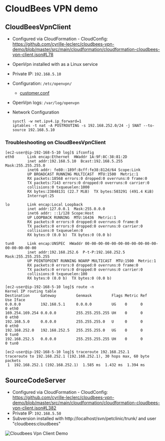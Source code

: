 # CloudBees VPN demo

## CloudBeesVpnClient

* Configured via CloudFormation - CloudConfig: https://github.com/cyrille-leclerc/cloudbees-vpn-demo/blob/master/src/main/cloudformation/cloudformation-cloudbees-vpn-client.json#L78
* OpenVpn installed with as a Linux service
* Private IP: `192.168.5.10`
* Configuration: `/etc/openvpn/`
  * [customer.conf](https://s3.amazonaws.com/cloudbees-vpn/customer.conf)
* OpenVpn logs: `/var/log/openvpn`
* Network Configuration 

      sysctl -w net.ipv4.ip_forward=1
      iptables -t nat -A POSTROUTING -s 192.168.252.0/24 -j SNAT --to-source 192.168.5.10
      
### Troubleshooting on CloudBeesVpnClient
```
[ec2-user@ip-192-168-5-10 log]$ ifconfig
eth0      Link encap:Ethernet  HWaddr 1A:9F:8C:38:81:2D
          inet addr:192.168.5.10  Bcast:192.168.5.255  Mask:255.255.255.0
          inet6 addr: fe80::189f:8cff:fe38:812d/64 Scope:Link
          UP BROADCAST RUNNING MULTICAST  MTU:1500  Metric:1
          RX packets:18568 errors:0 dropped:0 overruns:0 frame:0
          TX packets:7143 errors:0 dropped:0 overruns:0 carrier:0
          collisions:0 txqueuelen:1000
          RX bytes:23848131 (22.7 MiB)  TX bytes:503291 (491.4 KiB)
          Interrupt:25

lo        Link encap:Local Loopback
          inet addr:127.0.0.1  Mask:255.0.0.0
          inet6 addr: ::1/128 Scope:Host
          UP LOOPBACK RUNNING  MTU:16436  Metric:1
          RX packets:0 errors:0 dropped:0 overruns:0 frame:0
          TX packets:0 errors:0 dropped:0 overruns:0 carrier:0
          collisions:0 txqueuelen:0
          RX bytes:0 (0.0 b)  TX bytes:0 (0.0 b)

tun0      Link encap:UNSPEC  HWaddr 00-00-00-00-00-00-00-00-00-00-00-00-00-00-00-00
          inet addr:192.168.252.6  P-t-P:192.168.252.5  Mask:255.255.255.255
          UP POINTOPOINT RUNNING NOARP MULTICAST  MTU:1500  Metric:1
          RX packets:0 errors:0 dropped:0 overruns:0 frame:0
          TX packets:0 errors:0 dropped:0 overruns:0 carrier:0
          collisions:0 txqueuelen:100
          RX bytes:0 (0.0 b)  TX bytes:0 (0.0 b)

[ec2-user@ip-192-168-5-10 log]$ route -n
Kernel IP routing table
Destination     Gateway         Genmask         Flags Metric Ref    Use Iface
0.0.0.0         192.168.5.1     0.0.0.0         UG    0      0        0 eth0
169.254.169.254 0.0.0.0         255.255.255.255 UH    0      0        0 eth0
192.168.5.0     0.0.0.0         255.255.255.0   U     0      0        0 eth0
192.168.252.0   192.168.252.5   255.255.255.0   UG    0      0        0 tun0
192.168.252.5   0.0.0.0         255.255.255.255 UH    0      0        0 tun0

[ec2-user@ip-192-168-5-10 log]$ traceroute 192.168.252.1
traceroute to 192.168.252.1 (192.168.252.1), 30 hops max, 60 byte packets
 1  192.168.252.1 (192.168.252.1)  1.585 ms  1.432 ms  1.394 ms
```

## SourceCodeServer

* Configured via CloudFormation - CloudConfig: https://github.com/cyrille-leclerc/cloudbees-vpn-demo/blob/master/src/main/cloudformation/cloudformation-cloudbees-vpn-client.json#L382
* Private IP: `192.168.5.50`
* Subversion installed with http://localhost/svn/petclinic/trunk/ and user "cloudbees:cloudbees"

![Cloudbees Vpn Client Demo](https://raw.github.com/wiki/cyrille-leclerc/cloudbees-vpn-demo/img/cloudbees-vpn-client.png)